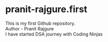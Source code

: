 # pranit-rajgure.first
This is my first Github repository.
<br>
Author - Pranit Rajgure
<br>
I have started DSA journey with Coding Ninjas
